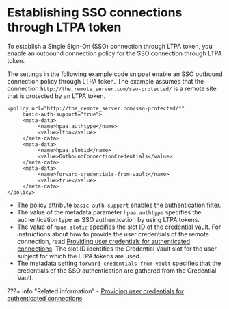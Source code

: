 # Establishing SSO connections through LTPA token

To establish a Single Sign-On \(SSO\) connection through LTPA token, you enable an outbound connection policy for the SSO connection through LTPA token.

The settings in the following example code snippet enable an SSO outbound connection policy through LTPA token. The example assumes that the connection `http://the_remote_server.com/sso-protected/` is a remote site that is protected by an LTPA token.

```
<policy url="http://the_remote_server.com/sso-protected/*"  
     basic-auth-support="true">
     <meta-data>
          <name>hpaa.authtype</name>
          <value>ltpa</value>
     </meta-data>
     <meta-data>
          <name>hpaa.slotid</name>
          <value>OutboundConnectionCredentials</value>
     </meta-data>
     <meta-data>
          <name>forward-credentials-from-vault</name>
          <value>true</value>
     </meta-data>
</policy>
```

-   The policy attribute `basic-auth-support` enables the authentication filter.
-   The value of the metadata parameter `hpaa.authtype` specifies the authentication type as SSO authentication by using LTPA tokens.
-   The value of `hpaa.slotid` specifies the slot ID of the credential vault. For instructions about how to provide the user credentials of the remote connection, read [Providing user credentials for authenticated connections](outbhttp_auth_prv_ucreds.md). The slot ID identifies the Credential Vault slot for the user subject for which the LTPA tokens are used.
-   The metadata setting `forward-credentials-from-vault` specifies that the credentials of the SSO authentication are gathered from the Credential Vault.


???+ info "Related information"
     - [Providing user credentials for authenticated connections](outbhttp_auth_prv_ucreds.md)

